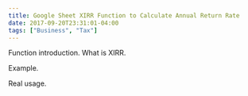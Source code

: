 ```yaml
---
title: Google Sheet XIRR Function to Calculate Annual Return Rate
date: 2017-09-20T23:31:01-04:00
tags: ["Business", "Tax"]
---
```


Function introduction. What is XIRR.

Example.

Real usage.